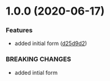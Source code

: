 # 1.0.0 (2020-06-17)


### Features

* added initial form ([d25d9d2](https://github.com/lewisjfoster/card-flip-form/commit/d25d9d2f9406b4dd05304645086ec19d5e654df1))


### BREAKING CHANGES

* added intial form



